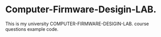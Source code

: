 # Computer-Firmware-Desigin-LAB.

This is my university COMPUTER-FIRMWARE-DESIGIN-LAB. course questions example code.
